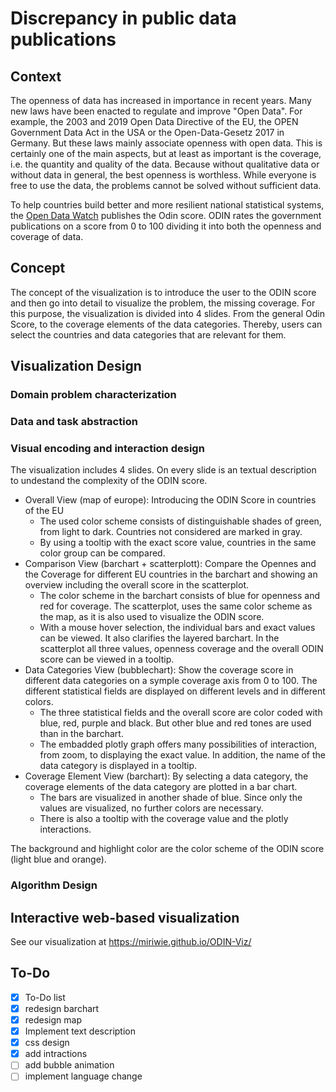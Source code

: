 # Discrepancy in public data publications

## Context <a name="context"></a>

The openness of data has increased in importance in recent years. Many new laws have been enacted to regulate and improve "Open Data". For example, the 2003 and 2019 Open Data Directive of the EU, the OPEN Government Data Act in the USA or the Open-Data-Gesetz 2017 in Germany. But these laws mainly associate openness with open data. This is certainly one of the main aspects, but at least as important is the coverage, i.e. the quantity and quality of the data. Because without qualitative data or without data in general, the best openness is worthless. While everyone is free to use the data, the problems cannot be solved without sufficient data.

To help countries build better and more resilient national statistical systems, the <a href="https://opendatawatch.com" target="_blank" rel="noopener noreferrer">Open Data Watch</a> publishes the Odin score. ODIN rates the government publications on a score from 0 to 100 dividing it into both the openness and coverage of data.

## Concept <a name="concept"></a>
The concept of the visualization is to introduce the user to the ODIN score and then go into detail to visualize the problem, the missing coverage. For this purpose, the visualization is divided into 4 slides. From the general Odin Score, to the coverage elements of the data categories. Thereby, users can select the countries and data categories that are relevant for them.

## Visualization Design <a name="visualization-design"></a>

### Domain problem characterization <a name="Domain problem characterization"></a>


### Data and task abstraction <a name="data-abstraction"></a>


### Visual encoding and interaction design <a name="interaction-design"></a>
The visualization includes 4 slides. On every slide is an textual description to undestand the complexity of the ODIN score. 
- Overall View (map of europe): Introducing the ODIN Score in countries of the EU
	- The used color scheme consists of distinguishable shades of green, from light to dark. Countries not considered are marked in gray.
	- By using a tooltip with the exact score value, countries in the same color group can be compared.
- Comparison View (barchart + scatterplott): Compare the Opennes and the Coverage for different EU countries in the barchart and showing an overview including the overall score in the scatterplot.
	- The color scheme in the barchart consists of blue for openness and red for coverage. The scatterplot, uses the same color scheme as the map, as it is also used to visualize the ODIN score.
	- With a mouse hover selection, the individual bars and exact values can be viewed. It also clarifies the layered barchart. In the scatterplot all three values, openness coverage and the overall ODIN score can be viewed in a tooltip.
- Data Categories View (bubblechart): Show the coverage score in different data categories on a symple coverage axis from 0 to 100. The different statistical fields are displayed on different levels and in different colors.
	- The three statistical fields and the overall score are color coded with blue, red, purple and black. But other blue and red tones are used than in the barchart.
	- The embadded plotly graph offers many possibilities of interaction, from zoom, to displaying the exact value. In addition, the name of the data category is displayed in a tooltip.
- Coverage Element View (barchart): By selecting a data category, the coverage elements of the data category are plotted in a bar chart.
	- The bars are visualized in another shade of blue. Since only the values are visualized, no further colors are necessary.
	- There is also a tooltip with the coverage value and the plotly interactions.

The background and highlight color are the color scheme of the ODIN score (light blue and orange).

### Algorithm Design <a name="algorithm-design"></a>

## Interactive web-based visualization

See our visualization at https://miriwie.github.io/ODIN-Viz/

## To-Do
- [X] To-Do list
- [X] redesign barchart
- [X] redesign map
- [X] Implement text description
- [X] css design
- [X] add intractions
- [ ] add bubble animation
- [ ] implement language change
